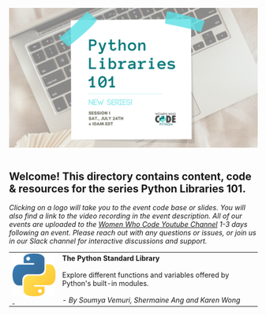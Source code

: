 <a href="https://www.womenwhocode.com"><img alt="Python Libraries 101" align="left" src="images/header.png"></a><br>
<br>
&nbsp;&nbsp;&nbsp;
<br>

## Welcome! This directory contains content, code & resources for the series **Python Libraries 101**.

*Clicking on a logo will take you to the event code base or slides. You will also find a link to the video recording in the event description. All of our events are uploaded to the [Women Who Code Youtube Channel](https://www.youtube.com/channel/UCfMEaBUSABoOsxr7HgSmEdA) 1-3 days following an event. Please reach out with any questions or issues, or join us in our Slack channel for interactive discussions and support.*

<table style= "background-color: transparent; border-color: transparent;">
<tbody>

<tr>
<td style="border: none;" align="left" width="20%"><a href="https://github.com/WomenWhoCode/WWCodePython/tree/master/Python%20Libraries%20Series/Python%20Standard%20Library"><img alt="The Python Standard Library" align="left" src="images/python-stl.png"/>&nbsp;</td>
<td colspan="3"><b>The Python Standard Library</b> 
  <br><br>Explore different functions and variables offered by Python's built-in modules.<br>

  <br> 
<em>- By Soumya Vemuri, Shermaine Ang and Karen Wong </em></td>
</tr>


